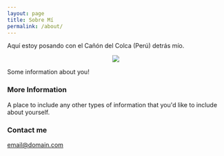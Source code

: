 ```yaml
---
layout: page
title: Sobre Mí
permalink: /about/
---
```


Aquí estoy posando con el Cañón del Colca (Perú) detrás mío. 

<p align="center">
<img src="{{ site.baseurl }}/images/sobre-mi.jpg"/>
</p>

Some information about you!

### More Information

A place to include any other types of information that you'd like to include about yourself.

### Contact me

[email@domain.com](mailto:email@domain.com)
